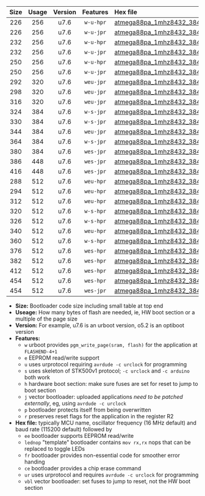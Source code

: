 |Size|Usage|Version|Features|Hex file|
|:-:|:-:|:-:|:-:|:--|
|226|256|u7.6|`w-u-hpr`|[atmega88pa_1mhz8432_38400bps_ur.hex](https://raw.githubusercontent.com/stefanrueger/urboot/main//atmega88pa_1mhz8432_38400bps_ur.hex)|
|226|256|u7.6|`w-u-jpr`|[atmega88pa_1mhz8432_38400bps_ur_vbl.hex](https://raw.githubusercontent.com/stefanrueger/urboot/main//atmega88pa_1mhz8432_38400bps_ur_vbl.hex)|
|232|256|u7.6|`w-u-hpr`|[atmega88pa_1mhz8432_38400bps_lednop_ur.hex](https://raw.githubusercontent.com/stefanrueger/urboot/main//atmega88pa_1mhz8432_38400bps_lednop_ur.hex)|
|232|256|u7.6|`w-u-jpr`|[atmega88pa_1mhz8432_38400bps_lednop_ur_vbl.hex](https://raw.githubusercontent.com/stefanrueger/urboot/main//atmega88pa_1mhz8432_38400bps_lednop_ur_vbl.hex)|
|250|256|u7.6|`w-u-hpr`|[atmega88pa_1mhz8432_38400bps_lednop_fr_ur.hex](https://raw.githubusercontent.com/stefanrueger/urboot/main//atmega88pa_1mhz8432_38400bps_lednop_fr_ur.hex)|
|250|256|u7.6|`w-u-jpr`|[atmega88pa_1mhz8432_38400bps_lednop_fr_ur_vbl.hex](https://raw.githubusercontent.com/stefanrueger/urboot/main//atmega88pa_1mhz8432_38400bps_lednop_fr_ur_vbl.hex)|
|292|320|u7.6|`weu-jpr`|[atmega88pa_1mhz8432_38400bps_ee_ur_vbl.hex](https://raw.githubusercontent.com/stefanrueger/urboot/main//atmega88pa_1mhz8432_38400bps_ee_ur_vbl.hex)|
|298|320|u7.6|`weu-jpr`|[atmega88pa_1mhz8432_38400bps_ee_lednop_ur_vbl.hex](https://raw.githubusercontent.com/stefanrueger/urboot/main//atmega88pa_1mhz8432_38400bps_ee_lednop_ur_vbl.hex)|
|316|320|u7.6|`weu-jpr`|[atmega88pa_1mhz8432_38400bps_ee_lednop_fr_ur_vbl.hex](https://raw.githubusercontent.com/stefanrueger/urboot/main//atmega88pa_1mhz8432_38400bps_ee_lednop_fr_ur_vbl.hex)|
|324|384|u7.6|`w-s-jpr`|[atmega88pa_1mhz8432_38400bps_vbl.hex](https://raw.githubusercontent.com/stefanrueger/urboot/main//atmega88pa_1mhz8432_38400bps_vbl.hex)|
|330|384|u7.6|`w-s-jpr`|[atmega88pa_1mhz8432_38400bps_lednop_vbl.hex](https://raw.githubusercontent.com/stefanrueger/urboot/main//atmega88pa_1mhz8432_38400bps_lednop_vbl.hex)|
|344|384|u7.6|`weu-jpr`|[atmega88pa_1mhz8432_38400bps_ee_lednop_fr_ce_ur_vbl.hex](https://raw.githubusercontent.com/stefanrueger/urboot/main//atmega88pa_1mhz8432_38400bps_ee_lednop_fr_ce_ur_vbl.hex)|
|364|384|u7.6|`w-s-jpr`|[atmega88pa_1mhz8432_38400bps_lednop_fr_vbl.hex](https://raw.githubusercontent.com/stefanrueger/urboot/main//atmega88pa_1mhz8432_38400bps_lednop_fr_vbl.hex)|
|380|384|u7.6|`wes-jpr`|[atmega88pa_1mhz8432_38400bps_ee_vbl.hex](https://raw.githubusercontent.com/stefanrueger/urboot/main//atmega88pa_1mhz8432_38400bps_ee_vbl.hex)|
|386|448|u7.6|`wes-jpr`|[atmega88pa_1mhz8432_38400bps_ee_lednop_vbl.hex](https://raw.githubusercontent.com/stefanrueger/urboot/main//atmega88pa_1mhz8432_38400bps_ee_lednop_vbl.hex)|
|416|448|u7.6|`wes-jpr`|[atmega88pa_1mhz8432_38400bps_ee_lednop_fr_vbl.hex](https://raw.githubusercontent.com/stefanrueger/urboot/main//atmega88pa_1mhz8432_38400bps_ee_lednop_fr_vbl.hex)|
|288|512|u7.6|`weu-hpr`|[atmega88pa_1mhz8432_38400bps_ee_ur.hex](https://raw.githubusercontent.com/stefanrueger/urboot/main//atmega88pa_1mhz8432_38400bps_ee_ur.hex)|
|294|512|u7.6|`weu-hpr`|[atmega88pa_1mhz8432_38400bps_ee_lednop_ur.hex](https://raw.githubusercontent.com/stefanrueger/urboot/main//atmega88pa_1mhz8432_38400bps_ee_lednop_ur.hex)|
|312|512|u7.6|`weu-hpr`|[atmega88pa_1mhz8432_38400bps_ee_lednop_fr_ur.hex](https://raw.githubusercontent.com/stefanrueger/urboot/main//atmega88pa_1mhz8432_38400bps_ee_lednop_fr_ur.hex)|
|320|512|u7.6|`w-s-hpr`|[atmega88pa_1mhz8432_38400bps.hex](https://raw.githubusercontent.com/stefanrueger/urboot/main//atmega88pa_1mhz8432_38400bps.hex)|
|326|512|u7.6|`w-s-hpr`|[atmega88pa_1mhz8432_38400bps_lednop.hex](https://raw.githubusercontent.com/stefanrueger/urboot/main//atmega88pa_1mhz8432_38400bps_lednop.hex)|
|340|512|u7.6|`weu-hpr`|[atmega88pa_1mhz8432_38400bps_ee_lednop_fr_ce_ur.hex](https://raw.githubusercontent.com/stefanrueger/urboot/main//atmega88pa_1mhz8432_38400bps_ee_lednop_fr_ce_ur.hex)|
|360|512|u7.6|`w-s-hpr`|[atmega88pa_1mhz8432_38400bps_lednop_fr.hex](https://raw.githubusercontent.com/stefanrueger/urboot/main//atmega88pa_1mhz8432_38400bps_lednop_fr.hex)|
|376|512|u7.6|`wes-hpr`|[atmega88pa_1mhz8432_38400bps_ee.hex](https://raw.githubusercontent.com/stefanrueger/urboot/main//atmega88pa_1mhz8432_38400bps_ee.hex)|
|382|512|u7.6|`wes-hpr`|[atmega88pa_1mhz8432_38400bps_ee_lednop.hex](https://raw.githubusercontent.com/stefanrueger/urboot/main//atmega88pa_1mhz8432_38400bps_ee_lednop.hex)|
|412|512|u7.6|`wes-hpr`|[atmega88pa_1mhz8432_38400bps_ee_lednop_fr.hex](https://raw.githubusercontent.com/stefanrueger/urboot/main//atmega88pa_1mhz8432_38400bps_ee_lednop_fr.hex)|
|454|512|u7.6|`wes-hpr`|[atmega88pa_1mhz8432_38400bps_ee_lednop_fr_ce.hex](https://raw.githubusercontent.com/stefanrueger/urboot/main//atmega88pa_1mhz8432_38400bps_ee_lednop_fr_ce.hex)|
|454|512|u7.6|`wes-jpr`|[atmega88pa_1mhz8432_38400bps_ee_lednop_fr_ce_vbl.hex](https://raw.githubusercontent.com/stefanrueger/urboot/main//atmega88pa_1mhz8432_38400bps_ee_lednop_fr_ce_vbl.hex)|

- **Size:** Bootloader code size including small table at top end
- **Useage:** How many bytes of flash are needed, ie, HW boot section or a multiple of the page size
- **Version:** For example, u7.6 is an urboot version, o5.2 is an optiboot version
- **Features:**
  + `w` urboot provides `pgm_write_page(sram, flash)` for the application at `FLASHEND-4+1`
  + `e` EEPROM read/write support
  + `u` uses urprotocol requiring `avrdude -c urclock` for programming
  + `s` uses skeleton of STK500v1 protocol; `-c urclock` and `-c arduino` both work
  + `h` hardware boot section: make sure fuses are set for reset to jump to boot section
  + `j` vector bootloader: uploaded applications *need to be patched externally*, eg, using `avrdude -c urclock`
  + `p` bootloader protects itself from being overwritten
  + `r` preserves reset flags for the application in the register R2
- **Hex file:** typically MCU name, oscillator frequency (16 MHz default) and baud rate (115200 default) followed by
  + `ee` bootloader supports EEPROM read/write
  + `lednop` "template" bootloader contains `mov rx,rx` nops that can be replaced to toggle LEDs
  + `fr` bootloader provides non-essential code for smoother error handing
  + `ce` bootloader provides a chip erase command
  + `ur` uses urprotocol and requires `avrdude -c urclock` for programming
  + `vbl` vector bootloader: set fuses to jump to reset, not the HW boot section
